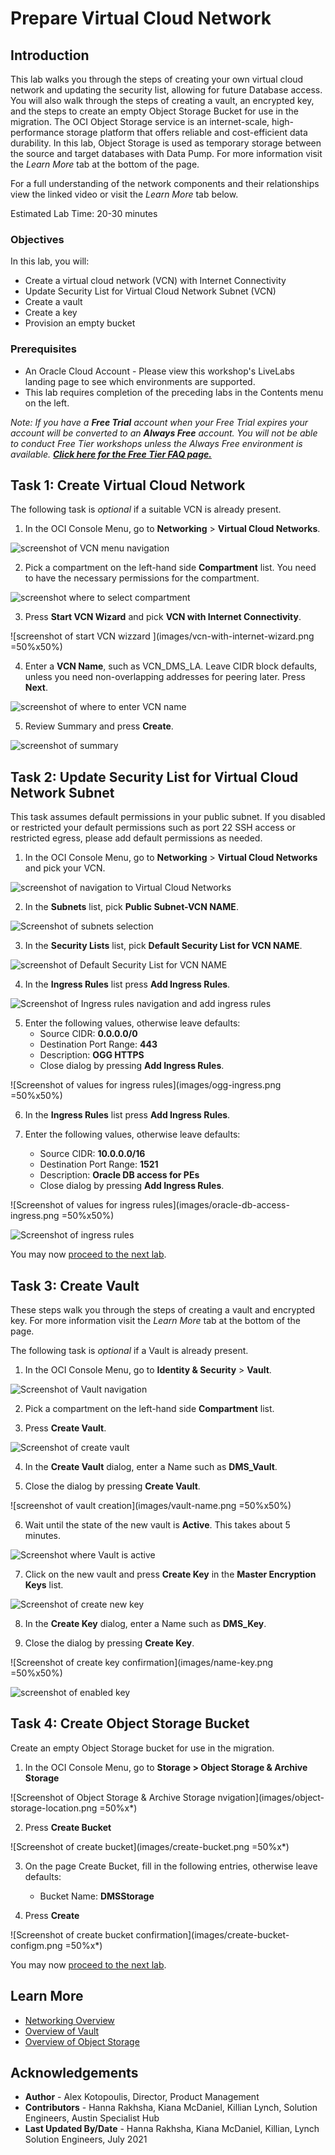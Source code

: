 # Prepare Virtual Cloud Network

## Introduction

This lab walks you through the steps of creating your own virtual cloud network and updating the security list, allowing for future Database access. You will also walk through the steps of creating a vault, an encrypted key, and the steps to create an empty Object Storage Bucket for use in the migration. The OCI Object Storage service is an internet-scale, high-performance storage platform that offers reliable and cost-efficient data durability. In this lab, Object Storage is used as temporary storage between the source and target databases with Data Pump. For more information visit the *Learn More* tab at the bottom of the page.

For a full understanding of the network components and their relationships view the linked video or visit the *Learn More* tab below.

  [](youtube:mIYSgeX5FkM)

Estimated Lab Time: 20-30 minutes

### Objectives

In this lab, you will:
* Create a virtual cloud network (VCN) with Internet Connectivity
* Update Security List for Virtual Cloud Network Subnet (VCN)
* Create a vault
* Create a key
* Provision an empty bucket

### Prerequisites

* An Oracle Cloud Account - Please view this workshop's LiveLabs landing page to see which environments are supported.
* This lab requires completion of the preceding labs in the Contents menu on the left.

*Note: If you have a **Free Trial** account when your Free Trial expires your account will be converted to an **Always Free** account. You will not be able to conduct Free Tier workshops unless the Always Free environment is available. **[Click here for the Free Tier FAQ page.](https://www.oracle.com/cloud/free/faq.html)***

## Task 1: Create Virtual Cloud Network

The following task is *optional* if a suitable VCN is already present.

1. In the OCI Console Menu, go to **Networking** > **Virtual Cloud Networks**.

  ![screenshot of VCN menu navigation](images/vcn-location.png)

2. Pick a compartment on the left-hand side **Compartment** list. You need to have the necessary permissions for the compartment.

  ![screenshot where to select compartment](images/create-vcn-in-compartment.png)

3. Press **Start VCN Wizard** and pick **VCN with Internet Connectivity**.

  ![screenshot of start VCN wizzard ](images/vcn-with-internet-wizard.png =50%x50%)

4. Enter a **VCN Name**, such as VCN\_DMS\_LA. Leave CIDR block defaults, unless you need non-overlapping addresses for peering later. Press **Next**.

  ![screenshot of where to enter VCN name](images/vcn-configuration.png)

5. Review Summary and press **Create**.

  ![screenshot of summary](images/vcn-review-and-create.png)

## Task 2: Update Security List for Virtual Cloud Network Subnet

This task assumes default permissions in your public subnet. If you disabled or restricted your default permissions such as port 22 SSH access or restricted egress, please add default permissions as needed.

1. In the OCI Console Menu, go to **Networking** > **Virtual Cloud Networks** and pick your VCN.

  ![screenshot of navigation to Virtual Cloud Networks](images/created-vcn.png)

2. In the **Subnets** list, pick **Public Subnet-VCN NAME**.

  ![Screenshot of subnets selection ](images/vcn-public-subnet.png)

3. In the **Security Lists** list, pick **Default Security List for VCN NAME**.

  ![screenshot of Default Security List for VCN NAME](images/public-subnet-default-sl.png)

4. In the **Ingress Rules** list press **Add Ingress Rules**.

  ![Screenshot of Ingress rules navigation and add ingress rules](images/add-ingress.png)

5. Enter the following values, otherwise leave defaults:
    - Source CIDR: **0.0.0.0/0**
    - Destination Port Range: **443**
    - Description: **OGG HTTPS**
    - Close dialog by pressing **Add Ingress Rules**.

  ![Screenshot of values for ingress rules](images/ogg-ingress.png =50%x50%)

6. In the **Ingress Rules** list press **Add Ingress Rules**.

7. Enter the following values, otherwise leave defaults:
    - Source CIDR: **10.0.0.0/16**
    - Destination Port Range: **1521**
    - Description: **Oracle DB access for PEs**
    - Close dialog by pressing **Add Ingress Rules**.

  ![Screenshot of values for ingress rules](images/oracle-db-access-ingress.png =50%x50%)

![Screenshot of ingress rules](images/ingress-rules.png)

You may now [proceed to the next lab](#next).


## Task 3: Create Vault

These steps walk you through the steps of creating a vault and encrypted key. For more information visit the *Learn More* tab at the bottom of the page.

The following task is *optional* if a Vault is already present.

1. In the OCI Console Menu, go to **Identity & Security** > **Vault**.

  ![Screenshot of Vault navigation](images/vault-oci-menu.png)

2. Pick a compartment on the left-hand side **Compartment** list.

3. Press **Create Vault**.

  ![Screenshot of create vault](images/create-vault.png)

4. In the **Create Vault** dialog, enter a Name such as **DMS\_Vault**.

5. Close the dialog by pressing **Create Vault**.

  ![screenshot of vault creation](images/vault-name.png =50%x50%)

6. Wait until the state of the new vault is **Active**. This takes about 5 minutes.

  ![Screenshot where Vault is active](images/active-vault.png)

7. Click on the new vault and press **Create Key** in the **Master Encryption Keys** list.

  ![Screenshot of create new key ](images/create-key.png)

8. In the **Create Key** dialog, enter a Name such as **DMS\_Key**.

9. Close the dialog by pressing **Create Key**.

  ![Screenshot of create key confirmation](images/name-key.png =50%x50%)

![screenshot of enabled key](images/created-key.png)



## Task 4: Create Object Storage Bucket

Create an empty Object Storage bucket for use in the migration.

1. In the OCI Console Menu, go to **Storage > Object Storage & Archive Storage**

  ![Screenshot of Object Storage & Archive Storage nvigation](images/object-storage-location.png =50%x*)

2. Press **Create Bucket**

  ![Screenshot of create bucket](images/create-bucket.png =50%x*)

3. On the page Create Bucket, fill in the following entries, otherwise leave defaults:

    - Bucket Name: **DMSStorage**

4. Press **Create**

  ![Screenshot of create bucket confirmation](images/create-bucket-configm.png =50%x*)

You may now [proceed to the next lab](#next).


## Learn More

* [Networking Overview](https://docs.oracle.com/en-us/iaas/Content/Network/Concepts/overview.htm)
* [Overview of Vault](https://docs.oracle.com/en-us/iaas/Content/KeyManagement/Concepts/keyoverview.htm)
* [Overview of Object Storage](https://docs.oracle.com/en-us/iaas/Content/Object/Concepts/objectstorageoverview.htm)

## Acknowledgements
* **Author** - Alex Kotopoulis, Director, Product Management
* **Contributors** -  Hanna Rakhsha, Kiana McDaniel, Killian Lynch, Solution Engineers, Austin Specialist Hub
* **Last Updated By/Date** - Hanna Rakhsha, Kiana McDaniel, Killian, Lynch Solution Engineers, July 2021
